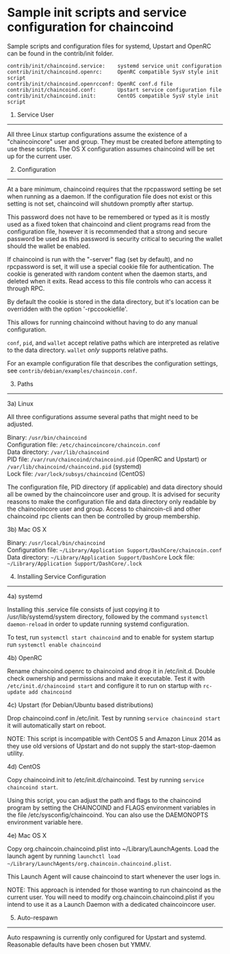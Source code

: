 Sample init scripts and service configuration for chaincoind
==========================================================

Sample scripts and configuration files for systemd, Upstart and OpenRC
can be found in the contrib/init folder.

    contrib/init/chaincoind.service:    systemd service unit configuration
    contrib/init/chaincoind.openrc:     OpenRC compatible SysV style init script
    contrib/init/chaincoind.openrcconf: OpenRC conf.d file
    contrib/init/chaincoind.conf:       Upstart service configuration file
    contrib/init/chaincoind.init:       CentOS compatible SysV style init script

1. Service User
---------------------------------

All three Linux startup configurations assume the existence of a "chaincoincore" user
and group.  They must be created before attempting to use these scripts.
The OS X configuration assumes chaincoind will be set up for the current user.

2. Configuration
---------------------------------

At a bare minimum, chaincoind requires that the rpcpassword setting be set
when running as a daemon.  If the configuration file does not exist or this
setting is not set, chaincoind will shutdown promptly after startup.

This password does not have to be remembered or typed as it is mostly used
as a fixed token that chaincoind and client programs read from the configuration
file, however it is recommended that a strong and secure password be used
as this password is security critical to securing the wallet should the
wallet be enabled.

If chaincoind is run with the "-server" flag (set by default), and no rpcpassword is set,
it will use a special cookie file for authentication. The cookie is generated with random
content when the daemon starts, and deleted when it exits. Read access to this file
controls who can access it through RPC.

By default the cookie is stored in the data directory, but it's location can be overridden
with the option '-rpccookiefile'.

This allows for running chaincoind without having to do any manual configuration.

`conf`, `pid`, and `wallet` accept relative paths which are interpreted as
relative to the data directory. `wallet` *only* supports relative paths.

For an example configuration file that describes the configuration settings,
see `contrib/debian/examples/chaincoin.conf`.

3. Paths
---------------------------------

3a) Linux

All three configurations assume several paths that might need to be adjusted.

Binary:              `/usr/bin/chaincoind`  
Configuration file:  `/etc/chaincoincore/chaincoin.conf`  
Data directory:      `/var/lib/chaincoind`  
PID file:            `/var/run/chaincoind/chaincoind.pid` (OpenRC and Upstart) or `/var/lib/chaincoind/chaincoind.pid` (systemd)  
Lock file:           `/var/lock/subsys/chaincoind` (CentOS)  

The configuration file, PID directory (if applicable) and data directory
should all be owned by the chaincoincore user and group.  It is advised for security
reasons to make the configuration file and data directory only readable by the
chaincoincore user and group.  Access to chaincoin-cli and other chaincoind rpc clients
can then be controlled by group membership.

3b) Mac OS X

Binary:              `/usr/local/bin/chaincoind`  
Configuration file:  `~/Library/Application Support/DashCore/chaincoin.conf`  
Data directory:      `~/Library/Application Support/DashCore`
Lock file:           `~/Library/Application Support/DashCore/.lock`

4. Installing Service Configuration
-----------------------------------

4a) systemd

Installing this .service file consists of just copying it to
/usr/lib/systemd/system directory, followed by the command
`systemctl daemon-reload` in order to update running systemd configuration.

To test, run `systemctl start chaincoind` and to enable for system startup run
`systemctl enable chaincoind`

4b) OpenRC

Rename chaincoind.openrc to chaincoind and drop it in /etc/init.d.  Double
check ownership and permissions and make it executable.  Test it with
`/etc/init.d/chaincoind start` and configure it to run on startup with
`rc-update add chaincoind`

4c) Upstart (for Debian/Ubuntu based distributions)

Drop chaincoind.conf in /etc/init.  Test by running `service chaincoind start`
it will automatically start on reboot.

NOTE: This script is incompatible with CentOS 5 and Amazon Linux 2014 as they
use old versions of Upstart and do not supply the start-stop-daemon utility.

4d) CentOS

Copy chaincoind.init to /etc/init.d/chaincoind. Test by running `service chaincoind start`.

Using this script, you can adjust the path and flags to the chaincoind program by
setting the CHAINCOIND and FLAGS environment variables in the file
/etc/sysconfig/chaincoind. You can also use the DAEMONOPTS environment variable here.

4e) Mac OS X

Copy org.chaincoin.chaincoind.plist into ~/Library/LaunchAgents. Load the launch agent by
running `launchctl load ~/Library/LaunchAgents/org.chaincoin.chaincoind.plist`.

This Launch Agent will cause chaincoind to start whenever the user logs in.

NOTE: This approach is intended for those wanting to run chaincoind as the current user.
You will need to modify org.chaincoin.chaincoind.plist if you intend to use it as a
Launch Daemon with a dedicated chaincoincore user.

5. Auto-respawn
-----------------------------------

Auto respawning is currently only configured for Upstart and systemd.
Reasonable defaults have been chosen but YMMV.
